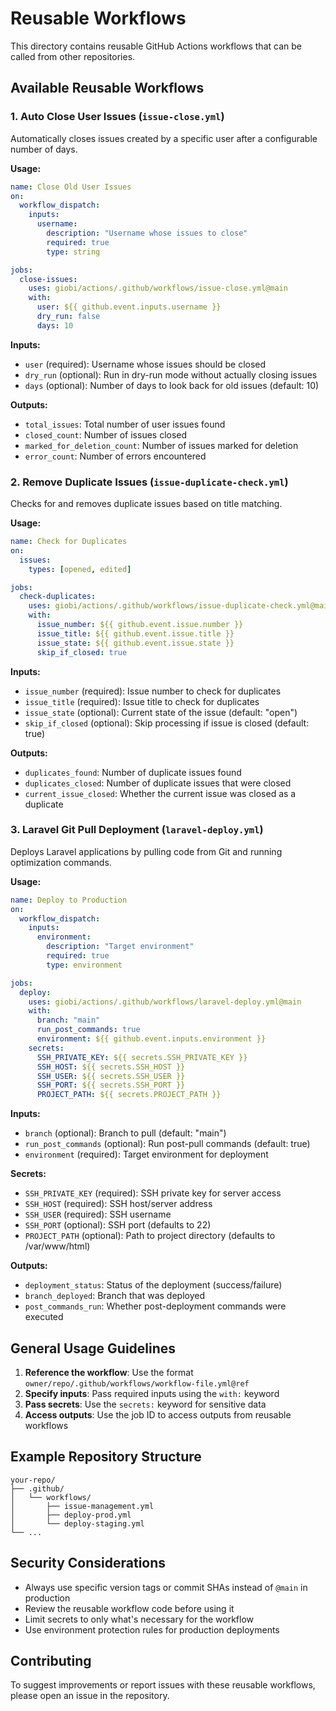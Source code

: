 # Reusable Workflows

This directory contains reusable GitHub Actions workflows that can be called from other repositories.

## Available Reusable Workflows

### 1. Auto Close User Issues (`issue-close.yml`)

Automatically closes issues created by a specific user after a configurable number of days.

**Usage:**
```yaml
name: Close Old User Issues
on:
  workflow_dispatch:
    inputs:
      username:
        description: "Username whose issues to close"
        required: true
        type: string

jobs:
  close-issues:
    uses: giobi/actions/.github/workflows/issue-close.yml@main
    with:
      user: ${{ github.event.inputs.username }}
      dry_run: false
      days: 10
```

**Inputs:**
- `user` (required): Username whose issues should be closed
- `dry_run` (optional): Run in dry-run mode without actually closing issues
- `days` (optional): Number of days to look back for old issues (default: 10)

**Outputs:**
- `total_issues`: Total number of user issues found
- `closed_count`: Number of issues closed
- `marked_for_deletion_count`: Number of issues marked for deletion
- `error_count`: Number of errors encountered

### 2. Remove Duplicate Issues (`issue-duplicate-check.yml`)

Checks for and removes duplicate issues based on title matching.

**Usage:**
```yaml
name: Check for Duplicates
on:
  issues:
    types: [opened, edited]

jobs:
  check-duplicates:
    uses: giobi/actions/.github/workflows/issue-duplicate-check.yml@main
    with:
      issue_number: ${{ github.event.issue.number }}
      issue_title: ${{ github.event.issue.title }}
      issue_state: ${{ github.event.issue.state }}
      skip_if_closed: true
```

**Inputs:**
- `issue_number` (required): Issue number to check for duplicates
- `issue_title` (required): Issue title to check for duplicates
- `issue_state` (optional): Current state of the issue (default: "open")
- `skip_if_closed` (optional): Skip processing if issue is closed (default: true)

**Outputs:**
- `duplicates_found`: Number of duplicate issues found
- `duplicates_closed`: Number of duplicate issues that were closed
- `current_issue_closed`: Whether the current issue was closed as a duplicate

### 3. Laravel Git Pull Deployment (`laravel-deploy.yml`)

Deploys Laravel applications by pulling code from Git and running optimization commands.

**Usage:**
```yaml
name: Deploy to Production
on:
  workflow_dispatch:
    inputs:
      environment:
        description: "Target environment"
        required: true
        type: environment

jobs:
  deploy:
    uses: giobi/actions/.github/workflows/laravel-deploy.yml@main
    with:
      branch: "main"
      run_post_commands: true
      environment: ${{ github.event.inputs.environment }}
    secrets:
      SSH_PRIVATE_KEY: ${{ secrets.SSH_PRIVATE_KEY }}
      SSH_HOST: ${{ secrets.SSH_HOST }}
      SSH_USER: ${{ secrets.SSH_USER }}
      SSH_PORT: ${{ secrets.SSH_PORT }}
      PROJECT_PATH: ${{ secrets.PROJECT_PATH }}
```

**Inputs:**
- `branch` (optional): Branch to pull (default: "main")
- `run_post_commands` (optional): Run post-pull commands (default: true)
- `environment` (required): Target environment for deployment

**Secrets:**
- `SSH_PRIVATE_KEY` (required): SSH private key for server access
- `SSH_HOST` (required): SSH host/server address
- `SSH_USER` (required): SSH username
- `SSH_PORT` (optional): SSH port (defaults to 22)
- `PROJECT_PATH` (optional): Path to project directory (defaults to /var/www/html)

**Outputs:**
- `deployment_status`: Status of the deployment (success/failure)
- `branch_deployed`: Branch that was deployed
- `post_commands_run`: Whether post-deployment commands were executed

## General Usage Guidelines

1. **Reference the workflow**: Use the format `owner/repo/.github/workflows/workflow-file.yml@ref`
2. **Specify inputs**: Pass required inputs using the `with:` keyword
3. **Pass secrets**: Use the `secrets:` keyword for sensitive data
4. **Access outputs**: Use the job ID to access outputs from reusable workflows

## Example Repository Structure

```
your-repo/
├── .github/
│   └── workflows/
│       ├── issue-management.yml
│       ├── deploy-prod.yml
│       └── deploy-staging.yml
└── ...
```

## Security Considerations

- Always use specific version tags or commit SHAs instead of `@main` in production
- Review the reusable workflow code before using it
- Limit secrets to only what's necessary for the workflow
- Use environment protection rules for production deployments

## Contributing

To suggest improvements or report issues with these reusable workflows, please open an issue in the repository.